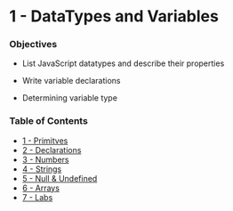 # 1 - DataTypes and Variables
### Objectives
* List JavaScript datatypes and describe their properties

* Write variable declarations

* Determining variable type

### Table of Contents
* [1 - Primitves](1_Primitives.md)
* [2 - Declarations](2_Declarations.md)
* [3 - Numbers](3_Numbers.md)
* [4 - Strings](4_Strings.md)
* [5 - Null & Undefined](5_Null_Undefined.md)
* [6 - Arrays](6_Arrays.md)
* [7 - Labs](7_Labs.md)